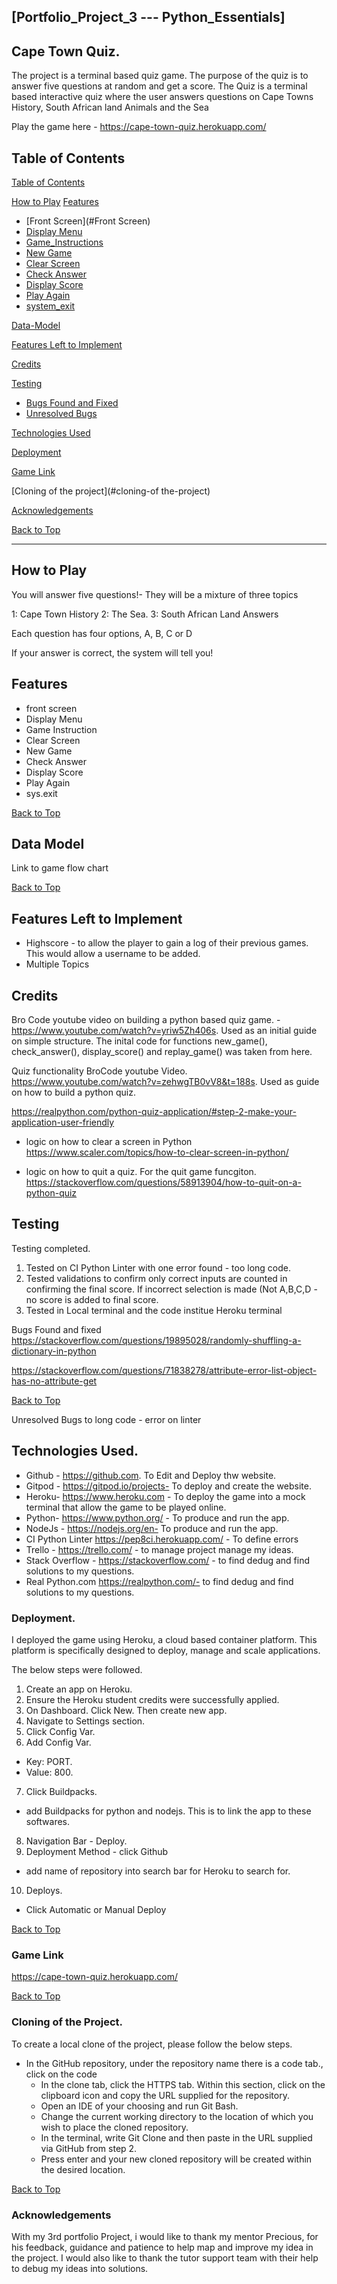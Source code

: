 ## [Portfolio_Project_3 --- Python_Essentials]

## Cape Town Quiz.

The project is a terminal based quiz game. The purpose of the quiz is to answer five questions at random and get a score. 
The Quiz is a terminal based interactive quiz where the user answers questions on Cape Towns History, South African land Animals and the Sea

Play the game here - https://cape-town-quiz.herokuapp.com/

## Table of Contents

[Table of Contents](#table-of-contents)

[How to Play](#how-to-play)
[Features](#features)
- [Front Screen](#Front Screen)
- [Display Menu](#display_menu)
- [Game_Instructions](#game_instructions)
- [New Game](#new_game)
- [Clear Screen](#clear_screen)
- [Check Answer](#check_answer)
- [Display Score](#display_score)
- [Play Again](#play-again)
- [system_exit](#system_exit)

[Data-Model](#data-model)

[Features Left to Implement](#features-left-to-implement)

[Credits](#credits)

[Testing](#testing)
- [Bugs Found and Fixed](#bugs-found-and-fixed)
- [Unresolved Bugs](#unresolved-bugs)

[Technologies Used](#technologies-used)

[Deployment](#deployment)

[Game Link](#game-link)

[Cloning of the project](#cloning-of the-project)

[Acknowledgements](#acknowledgements)

[Back to Top](#table-of-contents)

<hr>

## How to Play

You will answer five questions!- They will be a mixture of three topics

 1: Cape Town History
 2: The Sea. 
 3: South African Land Answers

 Each question has four options, A, B, C or D

 If your answer is correct, the system will tell you! 

## Features

* front screen
* Display Menu
* Game Instruction
* Clear Screen
* New Game
* Check Answer
* Display Score
* Play Again
* sys.exit

[Back to Top](#table-of-contents)

## Data Model
Link to game flow chart

[Back to Top](#table-of-contents)

## Features Left to Implement
- Highscore - to allow the player to gain a log of their previous games. This would allow a username to be added.
- Multiple Topics 

## Credits
Bro Code youtube video on building a python based quiz game. - https://www.youtube.com/watch?v=yriw5Zh406s.
Used as an initial guide on simple structure. The inital code for functions new_game(), check_answer(), display_score() and replay_game() was taken from here.

Quiz functionality
BroCode youtube Video. https://www.youtube.com/watch?v=zehwgTB0vV8&t=188s.
Used as guide on how to build a python quiz.

https://realpython.com/python-quiz-application/#step-2-make-your-application-user-friendly

- logic on how to clear a screen in Python
https://www.scaler.com/topics/how-to-clear-screen-in-python/

- logic on how to quit a quiz. For the quit game funcgiton.
https://stackoverflow.com/questions/58913904/how-to-quit-on-a-python-quiz



## Testing

Testing completed. 
1) Tested on CI Python Linter with one error found - too long code. 
2) Tested validations to confirm only correct inputs are counted in confirming the final score. If incorrect selection is made (Not A,B,C,D - no score is added to final score.
3) Tested in Local terminal and the code institue Heroku terminal


Bugs Found and fixed
https://stackoverflow.com/questions/19895028/randomly-shuffling-a-dictionary-in-python

https://stackoverflow.com/questions/71838278/attribute-error-list-object-has-no-attribute-get

[Back to Top](#table-of-contents)

Unresolved Bugs
to long code - error on linter

## Technologies Used.

- Github - https://github.com. To Edit and Deploy thw website.
- Gitpod - https://gitpod.io/projects- To deploy and create the website.
- Heroku- https://www.heroku.com - To deploy the game into a mock terminal that allow the game to be played online.
- Python- https://www.python.org/ - To produce and run the app.
- NodeJs - https://nodejs.org/en- To produce and run the app.
- CI Python Linter https://pep8ci.herokuapp.com/ - To define errors
- Trello - https://trello.com/ - to manage project manage my ideas.
- Stack Overflow - https://stackoverflow.com/ - to find dedug and find solutions to my questions. 
- Real Python.com https://realpython.com/- to find dedug and find solutions to my questions.

### Deployment.
I deployed the game using Heroku, a cloud based container platform. This platform is specifically designed to deploy, manage and scale applications.

The below steps were followed.
1) Create an app on Heroku.
2) Ensure the Heroku student credits were successfully applied.
3) On Dashboard. Click New. Then create new app.
4) Navigate to Settings section.
5) Click Config Var.
6) Add Config Var.
- Key: PORT.
- Value: 800.
7) Click Buildpacks.
- add Buildpacks for python and nodejs. This is to link the app to these softwares.
8) Navigation Bar - Deploy.
9) Deployment Method - click Github
- add name of repository into search bar for Heroku to search for.
10) Deploys.
- Click Automatic or Manual Deploy 

[Back to Top](#table-of-contents)

### Game Link
https://cape-town-quiz.herokuapp.com/

[Back to Top](#table-of-contents)

### Cloning of the Project.

To create a local clone of the project, please follow the below steps.
- In the GitHub repository, under the repository name there is a code tab., click on the code
  - In the clone tab, click the HTTPS tab. Within this section, click on the clipboard icon and copy the URL supplied for the repository.
  - Open an IDE of your choosing and run Git Bash.
  - Change the current working directory to the location of which you wish to place the cloned repository.
  - In the terminal, write Git Clone and then paste in the URL supplied via GitHub from step 2.
  - Press enter and your new cloned repository will be created within the desired location.
  
[Back to Top](#table-of-contents)

### Acknowledgements

With my 3rd portfolio Project, i would like to thank my mentor Precious, for his feedback, guidance and patience to help map and improve my idea in the project. 
I would also like to thank the tutor support team with their help to debug my ideas into solutions.
